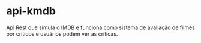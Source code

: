 # api-kmdb
Api Rest que simula o IMDB e funciona como sistema de avaliação de filmes por críticos e usuários podem ver as críticas.
